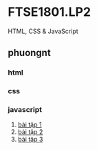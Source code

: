 # FTSE1801.LP2
HTML, CSS &amp; JavaScript
## phuongnt

### html

### css

### javascript

1. [bài tập 1](https://github.com/FASTTRACKSE/FTSE1801.LP2/blob/master/phuongnt/javascript/ptbac1.html)
2. [bài tập 2](https://github.com/FASTTRACKSE/FTSE1801.LP2/blob/master/phuongnt/javascript/ptbac2.html)
3. [bài tập 3](https://github.com/FASTTRACKSE/FTSE1801.LP2/blob/master/phuongnt/javascript/xeploai.html)
